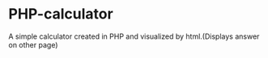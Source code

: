 # PHP-calculator
A simple calculator created in PHP and visualized by html.(Displays answer on other page)
